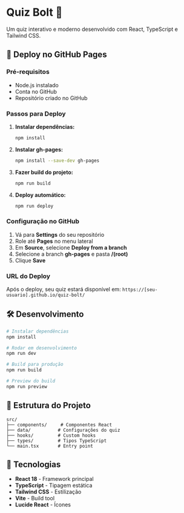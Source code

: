 # Quiz Bolt 🎯

Um quiz interativo e moderno desenvolvido com React, TypeScript e Tailwind CSS.

## 🚀 Deploy no GitHub Pages

### Pré-requisitos
- Node.js instalado
- Conta no GitHub
- Repositório criado no GitHub

### Passos para Deploy

1. **Instalar dependências:**
   ```bash
   npm install
   ```

2. **Instalar gh-pages:**
   ```bash
   npm install --save-dev gh-pages
   ```

3. **Fazer build do projeto:**
   ```bash
   npm run build
   ```

4. **Deploy automático:**
   ```bash
   npm run deploy
   ```

### Configuração no GitHub

1. Vá para **Settings** do seu repositório
2. Role até **Pages** no menu lateral
3. Em **Source**, selecione **Deploy from a branch**
4. Selecione a branch **gh-pages** e pasta **/(root)**
5. Clique **Save**

### URL do Deploy
Após o deploy, seu quiz estará disponível em:
`https://[seu-usuario].github.io/quiz-bolt/`

## 🛠️ Desenvolvimento

```bash
# Instalar dependências
npm install

# Rodar em desenvolvimento
npm run dev

# Build para produção
npm run build

# Preview do build
npm run preview
```

## 📁 Estrutura do Projeto

```
src/
├── components/     # Componentes React
├── data/          # Configurações do quiz
├── hooks/         # Custom hooks
├── types/         # Tipos TypeScript
└── main.tsx       # Entry point
```

## 🎨 Tecnologias

- **React 18** - Framework principal
- **TypeScript** - Tipagem estática
- **Tailwind CSS** - Estilização
- **Vite** - Build tool
- **Lucide React** - Ícones 
